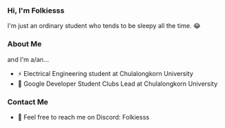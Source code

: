 ### Hi, I'm Folkiesss
I'm just an ordinary student who tends to be sleepy all the time. 😂
### About Me
and I'm a/an...
- ⚡️ Electrical Engineering student at Chulalongkorn University
- 🌱 Google Developer Student Clubs Lead at Chulalongkorn University

### Contact Me
- 💬 Feel free to reach me on Discord: Folkiesss
